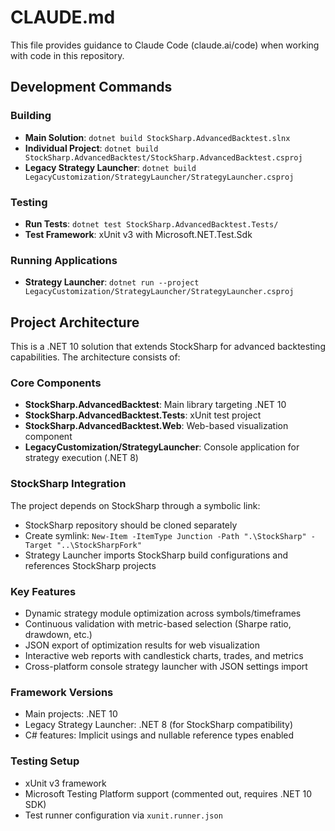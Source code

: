 # CLAUDE.md

This file provides guidance to Claude Code (claude.ai/code) when working with code in this repository.

## Development Commands

### Building
- **Main Solution**: `dotnet build StockSharp.AdvancedBacktest.slnx`
- **Individual Project**: `dotnet build StockSharp.AdvancedBacktest/StockSharp.AdvancedBacktest.csproj`
- **Legacy Strategy Launcher**: `dotnet build LegacyCustomization/StrategyLauncher/StrategyLauncher.csproj`

### Testing
- **Run Tests**: `dotnet test StockSharp.AdvancedBacktest.Tests/`
- **Test Framework**: xUnit v3 with Microsoft.NET.Test.Sdk

### Running Applications
- **Strategy Launcher**: `dotnet run --project LegacyCustomization/StrategyLauncher/StrategyLauncher.csproj`

## Project Architecture

This is a .NET 10 solution that extends StockSharp for advanced backtesting capabilities. The architecture consists of:

### Core Components
- **StockSharp.AdvancedBacktest**: Main library targeting .NET 10
- **StockSharp.AdvancedBacktest.Tests**: xUnit test project
- **StockSharp.AdvancedBacktest.Web**: Web-based visualization component
- **LegacyCustomization/StrategyLauncher**: Console application for strategy execution (.NET 8)

### StockSharp Integration
The project depends on StockSharp through a symbolic link:
- StockSharp repository should be cloned separately
- Create symlink: `New-Item -ItemType Junction -Path ".\StockSharp" -Target "..\StockSharpFork"`
- Strategy Launcher imports StockSharp build configurations and references StockSharp projects

### Key Features
- Dynamic strategy module optimization across symbols/timeframes
- Continuous validation with metric-based selection (Sharpe ratio, drawdown, etc.)
- JSON export of optimization results for web visualization
- Interactive web reports with candlestick charts, trades, and metrics
- Cross-platform console strategy launcher with JSON settings import

### Framework Versions
- Main projects: .NET 10
- Legacy Strategy Launcher: .NET 8 (for StockSharp compatibility)
- C# features: Implicit usings and nullable reference types enabled

### Testing Setup
- xUnit v3 framework
- Microsoft Testing Platform support (commented out, requires .NET 10 SDK)
- Test runner configuration via `xunit.runner.json`